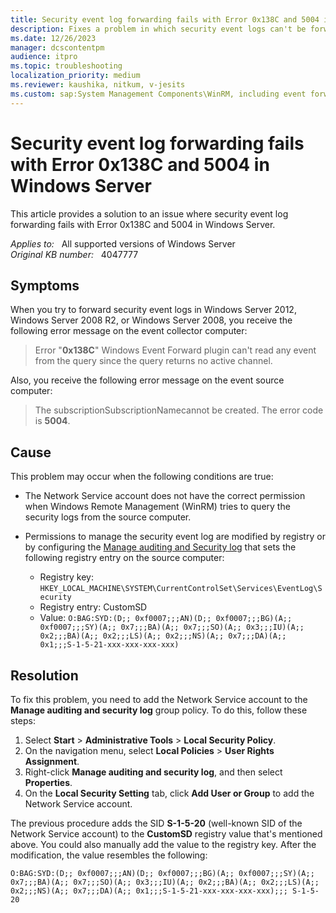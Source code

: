 ```yaml
---
title: Security event log forwarding fails with Error 0x138C and 5004 in Windows Server
description: Fixes a problem in which security event logs can't be forwarded in Windows Server 2012, Windows Server 2008 R2, and Windows Server 2008.
ms.date: 12/26/2023
manager: dcscontentpm
audience: itpro
ms.topic: troubleshooting
localization_priority: medium
ms.reviewer: kaushika, nitkum, v-jesits
ms.custom: sap:System Management Components\WinRM, including event forwarding and collections, csstroubleshoot
---
```

# Security event log forwarding fails with Error 0x138C and 5004 in Windows Server

This article provides a solution to an issue where security event log forwarding fails with Error 0x138C and 5004 in Windows Server.

_Applies to:_ &nbsp; All supported versions of Windows Server  
_Original KB number:_ &nbsp; 4047777

## Symptoms

When you try to forward security event logs in Windows Server 2012, Windows Server 2008 R2, or Windows Server 2008, you receive the following error message on the event collector computer:
> Error "**0x138C**" Windows Event Forward plugin can't read any event from the query since the query returns no active channel.

Also, you receive the following error message on the event source computer:
> The subscriptionSubscriptionNamecannot be created. The error code is **5004**.

## Cause

This problem may occur when the following conditions are true:

- The Network Service account does not have the correct permission when Windows Remote Management (WinRM) tries to query the security logs from the source computer.
- Permissions to manage the security event log are modified by registry or by configuring the [Manage auditing and Security log](/previous-versions/windows/it-pro/windows-2000-server/cc957161(v=technet.10)) that sets the following registry entry on the source computer:

  - Registry key: `HKEY_LOCAL_MACHINE\SYSTEM\CurrentControlSet\Services\EventLog\Security`
  - Registry entry: CustomSD
  - Value: `O:BAG:SYD:(D;; 0xf0007;;;AN)(D;; 0xf0007;;;BG)(A;; 0xf0007;;;SY)(A;; 0x7;;;BA)(A;; 0x7;;;SO)(A;; 0x3;;;IU)(A;; 0x2;;;BA)(A;; 0x2;;;LS)(A;; 0x2;;;NS)(A;; 0x7;;;DA)(A;; 0x1;;;S-1-5-21-xxx-xxx-xxx-xxx)`

## Resolution

To fix this problem, you need to add the Network Service account to the **Manage auditing and security log** group policy. To do this, follow these steps:

1. Select **Start** > **Administrative Tools** > **Local Security Policy**.
2. On the navigation menu, select **Local Policies** > **User Rights Assignment**.
3. Right-click **Manage auditing and security log**, and then select **Properties**.
4. On the **Local Security Setting** tab, click **Add User or Group** to add the Network Service account.

The previous procedure adds the SID **S-1-5-20** (well-known SID of the Network Service account) to the **CustomSD** registry value that's mentioned above. You could also manually add the value to the registry key. After the modification, the value resembles the following:

`O:BAG:SYD:(D;; 0xf0007;;;AN)(D;; 0xf0007;;;BG)(A;; 0xf0007;;;SY)(A;; 0x7;;;BA)(A;; 0x7;;;SO)(A;; 0x3;;;IU)(A;; 0x2;;;BA)(A;; 0x2;;;LS)(A;; 0x2;;;NS)(A;; 0x7;;;DA)(A;; 0x1;;;S-1-5-21-xxx-xxx-xxx-xxx);;; S-1-5-20`
